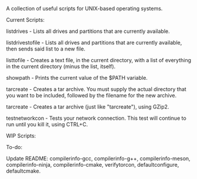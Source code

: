 A collection of useful scripts for UNIX-based operating systems.

Current Scripts:

listdrives - Lists all drives and partitions that are currently available.

listdrivestofile - Lists all drives and partitions that are currently available, then sends said list to a new file.

listtofile - Creates a text file, in the current directory, with a list of everything in the current directory (minus the list, itself).

showpath - Prints the current value of the $PATH variable.

tarcreate - Creates a tar archive. You must supply the actual directory that you want to be included, followed by the filename for the new archive.

tarcreate - Creates a tar archive (just like "tarcreate"), using GZip2.

testnetworkcon - Tests your network connection. This test will continue to run until you kill it, using CTRL+C.


WIP Scripts:




To-do:

Update README: compilerinfo-gcc, compilerinfo-g++, compilerinfo-meson, compilerinfo-ninja, compilerinfo-cmake, verifytorcon, defaultconfigure, defaultcmake.
